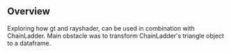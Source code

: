 ## Overview

Exploring how gt and rayshader, can be used in combination with ChainLadder. Main obstacle was to transform ChainLadder's triangle object to a dataframe.

